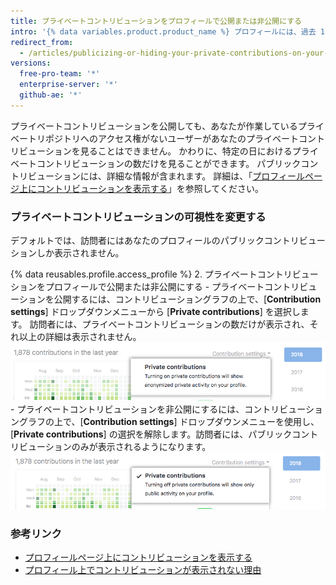 ```yaml
---
title: プライベートコントリビューションをプロフィールで公開または非公開にする
intro: '{% data variables.product.product_name %} プロフィールには、過去 1 年間のリポジトリコントリビューションのグラフが表示されます。 パブリックリポジトリのアクティビティを表示するほか、プライベートリポジトリからのアクティビティも匿名化して表示することができます。'
redirect_from:
  - /articles/publicizing-or-hiding-your-private-contributions-on-your-profile
versions:
  free-pro-team: '*'
  enterprise-server: '*'
  github-ae: '*'
---
```


プライベートコントリビューションを公開しても、あなたが作業しているプライベートリポジトリへのアクセス権がないユーザーがあなたのプライベートコントリビューションを見ることはできません。 かわりに、特定の日におけるプライベートコントリビューションの数だけを見ることができます。 パブリックコントリビューションには、詳細な情報が含まれます。 詳細は、「[プロフィールページ上にコントリビューションを表示する](/articles/viewing-contributions-on-your-profile-page)」を参照してください。

### プライベートコントリビューションの可視性を変更する

デフォルトでは、訪問者にはあなたのプロフィールのパブリックコントリビューションしか表示されません。

{% data reusables.profile.access_profile %}
2. プライベートコントリビューションをプロフィールで公開または非公開にする
    - プライベートコントリビューションを公開するには、コントリビューショングラフの上で、[**Contribution settings**] ドロップダウンメニューから [**Private contributions**] を選択します。 訪問者には、プライベートコントリビューションの数だけが表示され、それ以上の詳細は表示されません。 ![[Contribution settings] メニューで、訪問者がプライベートコントリビューションを見られるようにする](/assets/images/help/profile/private-contributions-on.png)
    - プライベートコントリビューションを非公開にするには、コントリビューショングラフの上で、[**Contribution settings**] ドロップダウンメニューを使用し、[**Private contributions**] の選択を解除します。訪問者には、パブリックコントリビューションのみが表示されるようになります。 ![[Contribution settings] メニューで、訪問者がプライベートコントリビューションを見られるようにする](/assets/images/help/profile/private-contributions-off.png)

### 参考リンク

- [プロフィールページ上にコントリビューションを表示する](/articles/viewing-contributions-on-your-profile-page)
- [プロフィール上でコントリビューションが表示されない理由](/articles/why-are-my-contributions-not-showing-up-on-my-profile)

